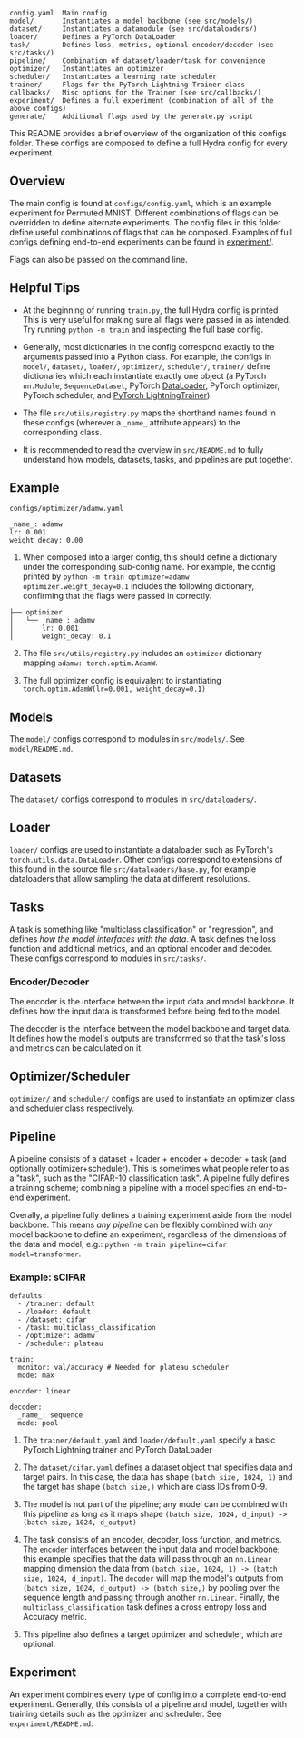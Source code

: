 
```
config.yaml  Main config
model/       Instantiates a model backbone (see src/models/)
dataset/     Instantiates a datamodule (see src/dataloaders/)
loader/      Defines a PyTorch DataLoader
task/        Defines loss, metrics, optional encoder/decoder (see src/tasks/)
pipeline/    Combination of dataset/loader/task for convenience
optimizer/   Instantiates an optimizer
scheduler/   Instantiates a learning rate scheduler
trainer/     Flags for the PyTorch Lightning Trainer class
callbacks/   Misc options for the Trainer (see src/callbacks/)
experiment/  Defines a full experiment (combination of all of the above configs)
generate/    Additional flags used by the generate.py script
```

This README provides a brief overview of the organization of this configs folder. These configs are composed to define a full Hydra config for every experiment.

## Overview
The main config is found at `configs/config.yaml`, which is an example experiment for Permuted MNIST. Different combinations of flags can be overridden to define alternate experiments. The config files in this folder define useful combinations of flags that can be composed. Examples of full configs defining end-to-end experiments can be found in [experiment/](experiment/).

Flags can also be passed on the command line.

<!--
The end-to-end training pipeline can broken down into the following rough groups, where group XX is found under `configs/XX/`:
```
model: the sequence-to-sequence model backbone (e.g. a src.models.sequence.SequenceModel)
dataset: the raw dataset (data/target pairs) (e.g. a pytorch Dataset)
loader: how the data is loaded (e.g. a pytorch DataLoader)
encoder: defines a Module that interfaces between data and model backbone
decoder: defines a Module that interfaces between model backbone and targets
task: specifies loss and metrics
```
Default combinations of dataset+loader+encoder+decoder+task are further consolidated into groups called `pipelines`.
-->

## Helpful Tips

- At the beginning of running `train.py`, the full Hydra config is printed. This is very useful for making sure all flags were passed in as intended. Try running `python -m train` and inspecting the full base config.

- Generally, most dictionaries in the config correspond exactly to the arguments passed into a Python class. For example, the configs in `model/`, `dataset/`, `loader/`, `optimizer/`, `scheduler/`, `trainer/` define dictionaries which each instantiate exactly one object (a PyTorch `nn.Module`, `SequenceDataset`, PyTorch [DataLoader](https://pytorch.org/tutorials/beginner/basics/data_tutorial.html), PyTorch optimizer, PyTorch scheduler, and [PyTorch LightningTrainer](https://pytorch-lightning.readthedocs.io/en/stable/common/trainer.html)).

- The file `src/utils/registry.py` maps the shorthand names found in these configs (wherever a `_name_` attribute appears) to the corresponding class.

- It is recommended to read the overview in `src/README.md` to fully understand how models, datasets, tasks, and pipelines are put together.


## Example
```
configs/optimizer/adamw.yaml

_name_: adamw
lr: 0.001
weight_decay: 0.00
```

1. When composed into a larger config, this should define a dictionary under the corresponding sub-config name. For example, the config printed by `python -m train optimizer=adamw optimizer.weight_decay=0.1` includes the following dictionary, confirming that the flags were passed in correctly.
```
├── optimizer
│   └── _name_: adamw
│       lr: 0.001
│       weight_decay: 0.1
```

2. The file `src/utils/registry.py` includes an `optimizer` dictionary mapping `adamw: torch.optim.AdamW`.

3. The full optimizer config is equivalent to instantiating `torch.optim.AdamW(lr=0.001, weight_decay=0.1)`

## Models

The `model/` configs correspond to modules in `src/models/`.
See `model/README.md`.

## Datasets

The `dataset/` configs correspond to modules in `src/dataloaders/`.

## Loader

`loader/` configs are used to instantiate a dataloader such as PyTorch's `torch.utils.data.DataLoader`.
Other configs correspond to extensions of this found in the source file `src/dataloaders/base.py`, for example dataloaders that allow sampling the data at different resolutions.

## Tasks

A task is something like "multiclass classification" or "regression", and defines *how the model interfaces with the data*.
A task defines the loss function and additional metrics, and an optional encoder and decoder.
These configs correspond to modules in `src/tasks/`.

### Encoder/Decoder

The encoder is the interface between the input data and model backbone. It defines how the input data is transformed before being fed to the model.

The decoder is the interface between the model backbone and target data. It defines how the model's outputs are transformed so that the task's loss and metrics can be calculated on it.


## Optimizer/Scheduler

`optimizer/` and `scheduler/` configs are used to instantiate an optimizer class and scheduler class respectively.


## Pipeline
A pipeline consists of a dataset + loader + encoder + decoder + task (and optionally optimizer+scheduler).
This is sometimes what people refer to as a "task", such as the "CIFAR-10 classification task".
A pipeline fully defines a training scheme; combining a pipeline with a model specifies an end-to-end experiment.

Overally, a pipeline fully defines a training experiment aside from the model backbone. This means *any pipeline* can be flexibly combined with *any* model backbone to define an experiment, regardless of the dimensions of the data and model, e.g.: `python -m train pipeline=cifar model=transformer`.

### Example: sCIFAR

```
defaults:
  - /trainer: default
  - /loader: default
  - /dataset: cifar
  - /task: multiclass_classification
  - /optimizer: adamw
  - /scheduler: plateau

train:
  monitor: val/accuracy # Needed for plateau scheduler
  mode: max

encoder: linear

decoder:
  _name_: sequence
  mode: pool
```

1. The `trainer/default.yaml` and `loader/default.yaml` specify a basic PyTorch Lightning trainer and PyTorch DataLoader

2. The `dataset/cifar.yaml` defines a dataset object that specifies data and target pairs. In this case, the data has shape `(batch size, 1024, 1)` and the target has shape `(batch size,)` which are class IDs from 0-9.

3. The model is not part of the pipeline; any model can be combined with this pipeline as long as it maps shape `(batch size, 1024, d_input) -> (batch size, 1024, d_output)`

4. The task consists of an encoder, decoder, loss function, and metrics. The `encoder` interfaces between the input data and model backbone; this example specifies that the data will pass through an `nn.Linear` mapping dimension the data from `(batch size, 1024, 1) -> (batch size, 1024, d_input)`. The `decoder` will map the model's outputs from `(batch size, 1024, d_output) -> (batch size,)` by pooling over the sequence length and passing through another `nn.Linear`. Finally, the `multiclass_classification` task defines a cross entropy loss and Accuracy metric.

5. This pipeline also defines a target optimizer and scheduler, which are optional.


## Experiment

An experiment combines every type of config into a complete end-to-end experiment.
Generally, this consists of a pipeline and model, together with training details such as the optimizer and scheduler.
See `experiment/README.md`.

